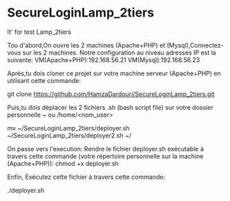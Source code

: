 # SecureLoginLamp_2tiers
It' for test Lamp_2tiers

Tou d'abord,On ouvre les 2 machines (Apache+PHP) et (Mysql),Connectez-vous sur les 2 machines.
Notre configuration au niveau adresses IP est la suivante:
VM(Apache+PHP):192.168.56.21
VM(Mysql):192.168.56.23

Après,tu dois cloner ce projet sur votre machine serveur (Apache+PHP) en utilisant cette commande:

git clone https://github.com/HamzaDardouri/SecureLoginLamp_2tiers.git

Puis,tu dois déplacer les 2 fichiers .sh (bash script file) sur votre dossier personnelle ~ ou /home/<nom_user> 

mv  ~/SecureLoginLamp_2tiers/deployer.sh   ~/SecureLoginLamp_2tiers/deployer2.sh   ~/

On passe vers l'execution:
Rendre le fichier deployer.sh exécutable à travers cette commande (votre répertoire personnelle sur la machine (Apache+PHP)):
chmod +x deployer.sh

Enfin, Exécutez cette fichier à travers cette commande:

./deployer.sh
